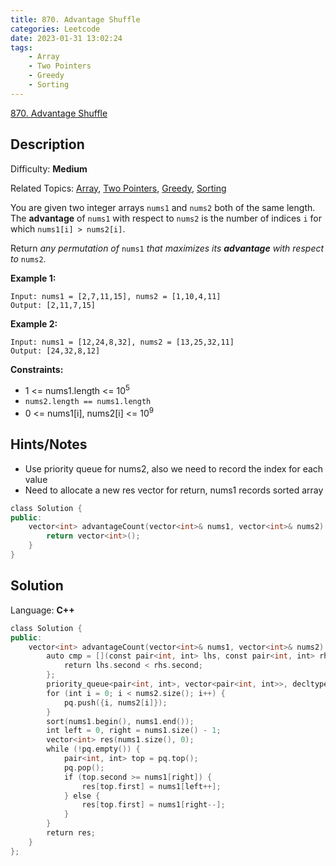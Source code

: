 ```yaml
---
title: 870. Advantage Shuffle
categories: Leetcode
date: 2023-01-31 13:02:24
tags:
    - Array
    - Two Pointers
    - Greedy
    - Sorting
---
```


[870\. Advantage Shuffle](https://leetcode.com/problems/advantage-shuffle/)

## Description

Difficulty: **Medium**

Related Topics: [Array](https://leetcode.com/tag/array/), [Two Pointers](https://leetcode.com/tag/two-pointers/), [Greedy](https://leetcode.com/tag/greedy/), [Sorting](https://leetcode.com/tag/sorting/)

You are given two integer arrays `nums1` and `nums2` both of the same length. The **advantage** of `nums1` with respect to `nums2` is the number of indices `i` for which `nums1[i] > nums2[i]`.

Return _any permutation of_ `nums1` _that maximizes its **advantage** with respect to_ `nums2`.

**Example 1:**

```text
Input: nums1 = [2,7,11,15], nums2 = [1,10,4,11]
Output: [2,11,7,15]
```

**Example 2:**

```text
Input: nums1 = [12,24,8,32], nums2 = [13,25,32,11]
Output: [24,32,8,12]
```

**Constraints:**

* 1 <= nums1.length <= 10<sup>5</sup>
* `nums2.length == nums1.length`
* 0 <= nums1[i], nums2[i] <= 10<sup>9</sup>

## Hints/Notes

* Use priority queue for nums2, also we need to record the index for each value
* Need to allocate a new res vector for return, nums1 records sorted array

```C++
class Solution {
public:
    vector<int> advantageCount(vector<int>& nums1, vector<int>& nums2) {
        return vector<int>();
    }
}
```

## Solution

Language: **C++**

```C++
class Solution {
public:
    vector<int> advantageCount(vector<int>& nums1, vector<int>& nums2) {
        auto cmp = [](const pair<int, int> lhs, const pair<int, int> rhs) {
            return lhs.second < rhs.second;
        };
        priority_queue<pair<int, int>, vector<pair<int, int>>, decltype(cmp)> pq(cmp);
        for (int i = 0; i < nums2.size(); i++) {
            pq.push({i, nums2[i]});
        }
        sort(nums1.begin(), nums1.end());
        int left = 0, right = nums1.size() - 1;
        vector<int> res(nums1.size(), 0);
        while (!pq.empty()) {
            pair<int, int> top = pq.top();
            pq.pop();
            if (top.second >= nums1[right]) {
                res[top.first] = nums1[left++];
            } else {
                res[top.first] = nums1[right--];
            }
        }
        return res;
    }
};
```
